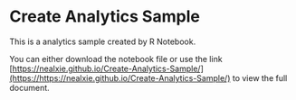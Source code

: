 # Create Analytics Sample
This is a analytics sample created by R Notebook.  

You can either download the notebook file or use the link [https://nealxie.github.io/Create-Analytics-Sample/](https://https://nealxie.github.io/Create-Analytics-Sample/) to view the full document.